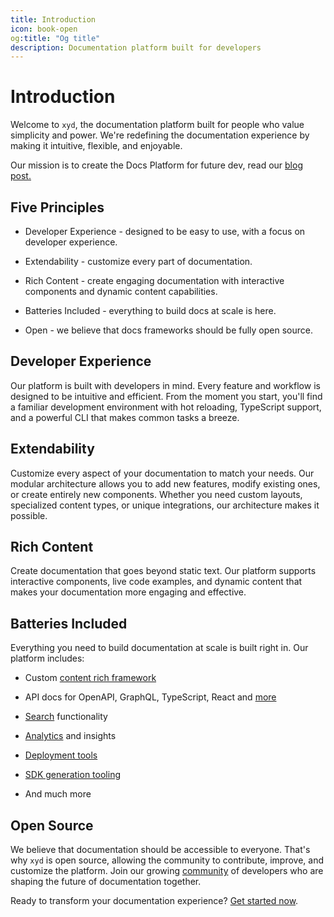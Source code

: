 ```yaml
---
title: Introduction
icon: book-open
og:title: "Og title"
description: Documentation platform built for developers
---
```


# Introduction

Welcome to `xyd`, the documentation platform built for people who value simplicity and power. We're redefining the documentation experience by making it intuitive, flexible, and enjoyable.

Our mission is to create the Docs Platform for future dev, read our [blog post.](https://blog.livesession.dev/why-another-yet-docs-framework)

## Five Principles
- Developer Experience - designed to be easy to use, with a focus on developer experience.

- Extendability - customize every part of documentation.

- Rich Content - create engaging documentation with interactive components and dynamic content capabilities. 

- Batteries Included - everything to build docs at scale is here.

- Open - we believe that docs frameworks should be fully open source.

## Developer Experience

Our platform is built with developers in mind. Every feature and workflow is designed to be intuitive and efficient. From the moment you start, you'll find a familiar development environment with hot reloading, TypeScript support, and a powerful CLI that makes common tasks a breeze.

## Extendability

Customize every aspect of your documentation to match your needs. Our modular architecture allows you to add new features, modify existing ones, or create entirely new components. Whether you need custom layouts, specialized content types, or unique integrations, our architecture makes it possible.

## Rich Content

Create documentation that goes beyond static text. Our platform supports interactive components, live code examples, and dynamic content that makes your documentation more engaging and effective.

## Batteries Included

Everything you need to build documentation at scale is built right in. Our platform includes:
- Custom [content rich framework](/docs/guides/special-symbols) 

- API docs for OpenAPI, GraphQL, TypeScript, React and [more](/docs/guides/apitoolchain)

- [Search](/docs/guides/integrations/search/search-integrations) functionality

- [Analytics](/docs/guides/integrations/analytics/analytics-integrations) and insights

- [Deployment tools](/docs/guides/deploy)

- [SDK generation tooling](/docs/guides/sdk-quickstart)

- And much more

## Open Source

We believe that documentation should be accessible to everyone. That's why `xyd` is open source, allowing the community to contribute, improve, and customize the platform. Join our growing [community](https://github.com/livesession/xyd) of developers who are shaping the future of documentation together.

Ready to transform your documentation experience? [Get started now](/docs/guides/quickstart).